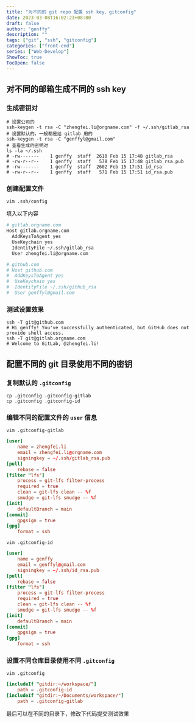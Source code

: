 ```yaml
---
title: "为不同的 git repo 配置 ssh key、gitconfig"
date: 2023-03-08T16:02:23+08:00
draft: false
author: "genffy"
description: ""
tags: ["git", "ssh", "gitconfig"]
categories: ["front-end"]
series: ["Web-Develop"]
ShowToc: true
TocOpen: false
---
```


## 对不同的邮箱生成不同的 ssh key

### 生成密钥对

```shell
# 设置公司的
ssh-keygen -t rsa -C "zhengfei.li@orgname.com" -f ~/.ssh/gitlab_rsa
# 设置默认的，一般都是给 gitlab 用的
ssh-keygen -t rsa -C "genffyl@gmail.com"
# 查看生成的密钥对
ls -la ~/.ssh
# -rw-------    1 genffy  staff  2610 Feb 15 17:48 gitlab_rsa
# -rw-r--r--    1 genffy  staff   578 Feb 15 17:48 gitlab_rsa.pub
# -rw-------    1 genffy  staff  2602 Feb 15 17:51 id_rsa
# -rw-r--r--    1 genffy  staff   571 Feb 15 17:51 id_rsa.pub
```

### 创建配置文件

```shell
vim .ssh/config
```

填入以下内容

```bash
# gitlab.orgname.com
Host gitlab.orgname.com
  AddKeysToAgent yes
  UseKeychain yes
  IdentityFile ~/.ssh/gitlab_rsa
  User zhengfei.li@orgname.com

# github.com
# Host github.com
#  AddKeysToAgent yes
#  UseKeychain yes
#  IdentityFile ~/.ssh/github_rsa
#  User genffyl@gmail.com
```

### 测试设置效果

```shell
ssh -T git@github.com
# Hi genffy! You've successfully authenticated, but GitHub does not provide shell access.
ssh -T git@gitlab.orgname.com
# Welcome to GitLab, @zhengfei.li!
```

## 配置不同的 git 目录使用不同的密钥

### 复制默认的 `.gitconfig`

```shell
cp .gitconfig .gitconfig-gitlab
cp .gitconfig .gitconfig-id
```

### 编辑不同的配置文件的 `user` 信息

```shell
vim .gitconfig-gitlab
```

```toml
[user]
	name = zhengfei.li
	email = zhengfei.li@orgname.com
	signingkey = ~/.ssh/gitlab_rsa.pub
[pull]
	rebase = false
[filter "lfs"]
	process = git-lfs filter-process
	required = true
	clean = git-lfs clean -- %f
	smudge = git-lfs smudge -- %f
[init]
	defaultBranch = main
[commit]
	gpgsign = true
[gpg]
	format = ssh
```

```shell
vim .gitconfig-id
```

```toml
[user]
	name = genffy
	email = genffyl@gmail.com
	signingkey = ~/.ssh/id_rsa.pub
[pull]
	rebase = false
[filter "lfs"]
	process = git-lfs filter-process
	required = true
	clean = git-lfs clean -- %f
	smudge = git-lfs smudge -- %f
[init]
	defaultBranch = main
[commit]
	gpgsign = true
[gpg]
	format = ssh
```

### 设置不同仓库目录使用不同 `.gitconfig`

```shell
vim .gitconfig
```

```toml
[includeIf "gitdir:~/workspace/"]
	path = .gitconfig-id
[includeIf "gitdir:~/Documents/workspace/"]
	path = .gitconfig-gitlab
```         
最后可以在不同的目录下，修改下代码提交测试效果
